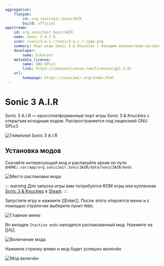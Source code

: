 ```yaml
---
aggregation:
    flatpak:
        id: org.sonic3air.Sonic3AIR
        build: official
appstream:
    id: org.sonic3air.Sonic3AIR
    name: Sonic 3 A.I.R
    icon: /sonic3-a.i.r/sonic3-a.i.r-logo.png
    summary: Порт игры Sonic 3 & Knuckles с большим количеством настроек и модов
    developer:
        name: Eukaryot
    metadata_license:
        name: GNU GPLv3
        link: https://choosealicense.com/licenses/gpl-3.0/
    url:
        homepage: https://sonic3air.org/index.html
---
```


# Sonic 3 A.I.R

Sonic 3 A.I.R — кроссплатформенный порт игры Sonic 3 & Knuckles с открытым исходным кодом. Распространяется под лицензией GNU GPLv3

![Геймплей Sonic 3 A.I.R](/sonic3-a.i.r/sonic3-a.i.r-1.png)

<!--@include: @apps/_parts/install/content-flatpak.md-->

## Установка модов

Скачайте интересующий мод и распакуйте архив по пути `$HOME/.var/app/org.sonic3air.Sonic3AIR/data/Sonic3AIR/mods`

![Место распаковки мода](/sonic3-a.i.r/sonic3-a.i.r-2.png)

::: warning
Для запуска игры вам потребуется ROM игры или купленная [Sonic 3 & Knuckles](https://store.steampowered.com/app/71162) в [Steam](/steam).
:::

Запустите игру и нажмите [[Enter]]. После этого откроется меню и с помощью стрелочек выберите пункт `MODS`.

![Главное меню](/sonic3-a.i.r/sonic3-a.i.r-3.png)

Во вкладке `Inactive mods` находится распакованный мод. Нажмите на [[A]].

![Включение мода](/sonic3-a.i.r/sonic3-a.i.r-4.png)

Нажмите стрелку влево и мод будет успешно включён

![Мод включён](/sonic3-a.i.r/sonic3-a.i.r-5.png)

